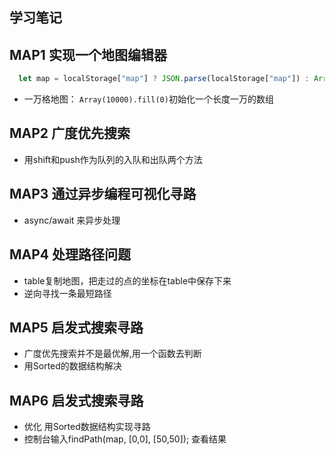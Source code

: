 ﻿## 学习笔记
## MAP1 实现一个地图编辑器
```javascript
  let map = localStorage["map"] ? JSON.parse(localStorage["map"]) : Array(10000).fill(0);
```
* 一万格地图： `Array(10000).fill(0)`初始化一个长度一万的数组
## MAP2 广度优先搜索
* 用shift和push作为队列的入队和出队两个方法
## MAP3 通过异步编程可视化寻路
* async/await 来异步处理
## MAP4 处理路径问题
* table复制地图，把走过的点的坐标在table中保存下来
* 逆向寻找一条最短路径
## MAP5 启发式搜索寻路
* 广度优先搜索并不是最优解,用一个函数去判断
* 用Sorted的数据结构解决
## MAP6 启发式搜索寻路
* 优化 用Sorted数据结构实现寻路
* 控制台输入findPath(map, [0,0], [50,50]); 查看结果